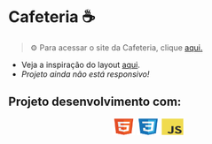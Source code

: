 # Cafeteria ☕

> ⚙️ Para acessar o site da Cafeteria, clique <a href="https://thamiresantos.github.io/cafeteria/" target= "_blank">aqui.</a> 


<ul>
  <li> Veja a inspiração do layout <a href="https://pin.it/k56Fjv2sj" target= "_blank">aqui</a>.</li>
  <li><i>Projeto ainda não está responsivo!</i></li>
</ul>
  
## Projeto desenvolvimento com:

<div align="center">
  <img align="center" alt="HTML" height="30" width="40" src="https://raw.githubusercontent.com/devicons/devicon/master/icons/html5/html5-original.svg">
  <img align="center" alt="CSS" height="30" width="40" src="https://raw.githubusercontent.com/devicons/devicon/master/icons/css3/css3-original.svg">
  <img align="center" alt="JavaScript" height="30" width="40" src="https://raw.githubusercontent.com/devicons/devicon/master/icons/javascript/javascript-original.svg">
</div>



